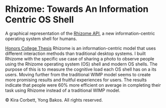 # Rhizome: Towards An Information Centric OS Shell

A graphical representation of the [Rhizome API](https://github.com/ybakos/rhizome-dart),
a new information-centric operating system shell for humans.

[Honors College Thesis](https://ir.library.oregonstate.edu/concern/honors_college_theses/3t945z87r) Rhizome is an information-centric model that uses different interaction methods than traditional desktop systems. I built Rhizome with the specific use case of sharing a photo to observe people using the Rhizome operating system (OS) shell and modern OS shells. The purpose of this is to measure the cognitive load each OS shell has on a its users. Moving further from the traditional WIMP model seems to create more promising results and fruitful experiences for users. The results indicate that people were 60% more efficient on average in completing their task using Rhizome instead of a traditional WIMP model.

&copy; Kira Corbett, Yong Bakos. All rights reserved.
